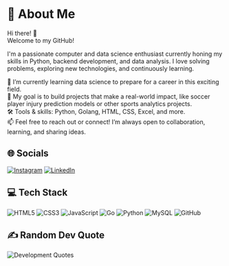 # 💫 About Me

Hi there! 👋\
Welcome to my GitHub!
<!-- The linting error in the following lines are because of the excessive lenght of the lines which is not allowed but I would like to keep the lines together! -->
I'm a passionate computer and data science enthusiast currently honing my skills in Python, backend development, and data analysis. I love solving problems, exploring new technologies, and continuously learning.

🌱 I’m currently learning data science to prepare for a career in this exciting field.\
🚀 My goal is to build projects that make a real-world impact, like soccer player injury prediction models or other sports analytics projects.\
🛠️ Tools & skills: Python, Golang, HTML, CSS, Excel, and more.\
📫 Feel free to reach out or connect! I’m always open to collaboration, learning, and sharing ideas.

## 🌐 Socials

[![Instagram](https://img.shields.io/badge/Instagram-%23E4405F.svg?logo=Instagram&logoColor=white)](https://instagram.com/_hamid_rjb)
[![LinkedIn](https://img.shields.io/badge/LinkedIn-%230077B5.svg?logo=linkedin&logoColor=white)](https://linkedin.com/in/hamidullah-rajabi)

## 💻 Tech Stack

![HTML5](html.png)
![CSS3](css.png)
![JavaScript](https://img.shields.io/badge/javascript-%23323330.svg?style=flat&logo=javascript&logoColor=%23F7DF1E)
![Go](https://img.shields.io/badge/go-%2300ADD8.svg?style=flat&logo=go&logoColor=white)
![Python](https://img.shields.io/badge/python-3670A0?style=flat&logo=python&logoColor=ffdd54)
![MySQL](https://img.shields.io/badge/mysql-4479A1.svg?style=flat&logo=mysql&logoColor=white)
![GitHub](https://img.shields.io/badge/github-%23121011.svg?style=flat&logo=github&logoColor=white)

## ✍️ Random Dev Quote

![Development Quotes](https://quotes-github-readme.vercel.app/api?type=horizontal&theme=radical)
